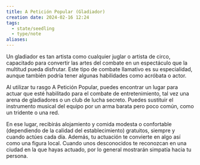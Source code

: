 ```yaml
---
title: A Petición Popular (Gladiador)
creation date: 2024-02-16 12:24
tags:
  - state/seedling
  - type/note
aliases:
---
```

Un gladiador es tan artista como cualquier juglar o artista de circo, capacitado para convertir las artes del combate en un espectáculo que la multitud pueda disfrutar. Este tipo de combate llamativo es su especialidad, aunque también podría tener algunas habilidades como acróbata o actor.

Al utilizar tu rasgo A Petición Popular, puedes encontrar un lugar para actuar que esté habilitado para el combate de entretenimiento, tal vez una arena de gladiadores o un club de lucha secreto. Puedes sustituir el instrumento musical del equipo por un arma barata pero poco común, como un tridente o una red.

En ese lugar, recibirás alojamiento y comida modesta o confortable (dependiendo de la calidad del establecimiento) gratuitos, siempre y cuando actúes cada día. Además, tu actuación te convierte en algo así como una figura local. Cuando unos desconocidos te reconozcan en una ciudad en la que hayas actuado, por lo general mostrarán simpatía hacia tu persona.